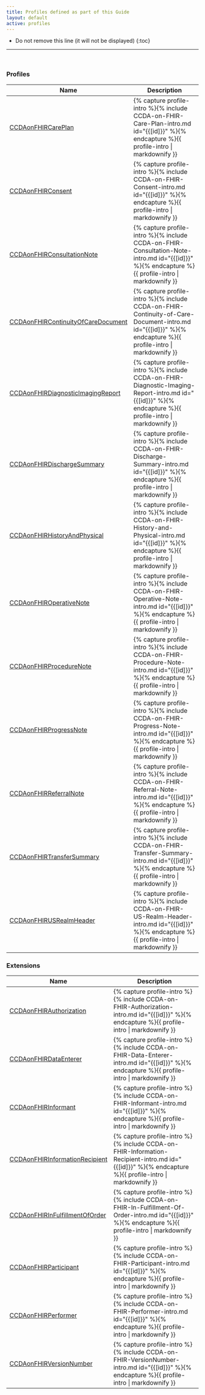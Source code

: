```yaml
---
title: Profiles defined as part of this Guide
layout: default
active: profiles
---
```


<!-- { :.no_toc } -->

<!-- TOC  the css styling for this is \pages\assets\css\project.css under 'markdown-toc'-->

* Do not remove this line (it will not be displayed)
{:toc}

<!-- end TOC -->

---
<br />

### Profiles

<table>
<thead>
<tr>
<th>Name</th>
<th>Description</th>
</tr>
</thead>
<tbody>
<tr>
<td><a href="StructureDefinition-CCDA-on-FHIR-Care-Plan.html">CCDAonFHIRCarePlan</a></td>
<td>{% capture profile-intro %}{% include CCDA-on-FHIR-Care-Plan-intro.md id="{{[id]}}" %}{% endcapture %}{{ profile-intro | markdownify }}</td>
</tr>
<tr>
<td><a href="StructureDefinition-CCDA-on-FHIR-Consent.html">CCDAonFHIRConsent</a></td>
<td>{% capture profile-intro %}{% include CCDA-on-FHIR-Consent-intro.md id="{{[id]}}" %}{% endcapture %}{{ profile-intro | markdownify }}</td>
</tr>
<tr>
<td><a href="StructureDefinition-CCDA-on-FHIR-Consultation-Note.html">CCDAonFHIRConsultationNote</a></td>
<td>{% capture profile-intro %}{% include CCDA-on-FHIR-Consultation-Note-intro.md id="{{[id]}}" %}{% endcapture %}{{ profile-intro | markdownify }}</td>
</tr>
<tr>
<td><a href="StructureDefinition-CCDA-on-FHIR-Continuity-of-Care-Document.html">CCDAonFHIRContinuityOfCareDocument</a></td>
<td>{% capture profile-intro %}{% include CCDA-on-FHIR-Continuity-of-Care-Document-intro.md id="{{[id]}}" %}{% endcapture %}{{ profile-intro | markdownify }}</td>
</tr>
<tr>
<td><a href="StructureDefinition-CCDA-on-FHIR-Diagnostic-Imaging-Report.html">CCDAonFHIRDiagnosticImagingReport</a></td>
<td>{% capture profile-intro %}{% include CCDA-on-FHIR-Diagnostic-Imaging-Report-intro.md id="{{[id]}}" %}{% endcapture %}{{ profile-intro | markdownify }}</td>
</tr>
<tr>
<td><a href="StructureDefinition-CCDA-on-FHIR-Discharge-Summary.html">CCDAonFHIRDischargeSummary</a></td>
<td>{% capture profile-intro %}{% include CCDA-on-FHIR-Discharge-Summary-intro.md id="{{[id]}}" %}{% endcapture %}{{ profile-intro | markdownify }}</td>
</tr>
<tr>
<td><a href="StructureDefinition-CCDA-on-FHIR-History-and-Physical.html">CCDAonFHIRHistoryAndPhysical</a></td>
<td>{% capture profile-intro %}{% include CCDA-on-FHIR-History-and-Physical-intro.md id="{{[id]}}" %}{% endcapture %}{{ profile-intro | markdownify }}</td>
</tr>
<tr>
<td><a href="StructureDefinition-CCDA-on-FHIR-Operative-Note.html">CCDAonFHIROperativeNote</a></td>
<td>{% capture profile-intro %}{% include CCDA-on-FHIR-Operative-Note-intro.md id="{{[id]}}" %}{% endcapture %}{{ profile-intro | markdownify }}</td>
</tr>
<tr>
<td><a href="StructureDefinition-CCDA-on-FHIR-Procedure-Note.html">CCDAonFHIRProcedureNote</a></td>
<td>{% capture profile-intro %}{% include CCDA-on-FHIR-Procedure-Note-intro.md id="{{[id]}}" %}{% endcapture %}{{ profile-intro | markdownify }}</td>
</tr>
<tr>
<td><a href="StructureDefinition-CCDA-on-FHIR-Progress-Note.html">CCDAonFHIRProgressNote</a></td>
<td>{% capture profile-intro %}{% include CCDA-on-FHIR-Progress-Note-intro.md id="{{[id]}}" %}{% endcapture %}{{ profile-intro | markdownify }}</td>
</tr>
<tr>
<td><a href="StructureDefinition-CCDA-on-FHIR-Referral-Note.html">CCDAonFHIRReferralNote</a></td>
<td>{% capture profile-intro %}{% include CCDA-on-FHIR-Referral-Note-intro.md id="{{[id]}}" %}{% endcapture %}{{ profile-intro | markdownify }}</td>
</tr>
<tr>
<td><a href="StructureDefinition-CCDA-on-FHIR-Transfer-Summary.html">CCDAonFHIRTransferSummary</a></td>
<td>{% capture profile-intro %}{% include CCDA-on-FHIR-Transfer-Summary-intro.md id="{{[id]}}" %}{% endcapture %}{{ profile-intro | markdownify }}</td>
</tr>
<tr>
<td><a href="StructureDefinition-CCDA-on-FHIR-US-Realm-Header.html">CCDAonFHIRUSRealmHeader</a></td>
<td>{% capture profile-intro %}{% include CCDA-on-FHIR-US-Realm-Header-intro.md id="{{[id]}}" %}{% endcapture %}{{ profile-intro | markdownify }}</td>
</tr>
</tbody>
</table>


### Extensions

<table>
<thead>
<tr>
<th>Name</th>
<th>Description</th>
</tr>
</thead>
<tbody>
<tr>
<td><a href="StructureDefinition-CCDA-on-FHIR-Authorization.html">CCDAonFHIRAuthorization</a></td>
<td>{% capture profile-intro %}{% include CCDA-on-FHIR-Authorization-intro.md id="{{[id]}}" %}{% endcapture %}{{ profile-intro | markdownify }}</td>
</tr>
<tr>
<td><a href="StructureDefinition-CCDA-on-FHIR-Data-Enterer.html">CCDAonFHIRDataEnterer</a></td>
<td>{% capture profile-intro %}{% include CCDA-on-FHIR-Data-Enterer-intro.md id="{{[id]}}" %}{% endcapture %}{{ profile-intro | markdownify }}</td>
</tr>
<tr>
<td><a href="StructureDefinition-CCDA-on-FHIR-Informant.html">CCDAonFHIRInformant</a></td>
<td>{% capture profile-intro %}{% include CCDA-on-FHIR-Informant-intro.md id="{{[id]}}" %}{% endcapture %}{{ profile-intro | markdownify }}</td>
</tr>
<tr>
<td><a href="StructureDefinition-CCDA-on-FHIR-Information-Recipient.html">CCDAonFHIRInformationRecipient</a></td>
<td>{% capture profile-intro %}{% include CCDA-on-FHIR-Information-Recipient-intro.md id="{{[id]}}" %}{% endcapture %}{{ profile-intro | markdownify }}</td>
</tr>
<tr>
<td><a href="StructureDefinition-CCDA-on-FHIR-In-Fulfillment-Of-Order.html">CCDAonFHIRInFulfillmentOfOrder</a></td>
<td>{% capture profile-intro %}{% include CCDA-on-FHIR-In-Fulfillment-Of-Order-intro.md id="{{[id]}}" %}{% endcapture %}{{ profile-intro | markdownify }}</td>
</tr>
<tr>
<td><a href="StructureDefinition-CCDA-on-FHIR-Participant.html">CCDAonFHIRParticipant</a></td>
<td>{% capture profile-intro %}{% include CCDA-on-FHIR-Participant-intro.md id="{{[id]}}" %}{% endcapture %}{{ profile-intro | markdownify }}</td>
</tr>
<tr>
<td><a href="StructureDefinition-CCDA-on-FHIR-Performer.html">CCDAonFHIRPerformer</a></td>
<td>{% capture profile-intro %}{% include CCDA-on-FHIR-Performer-intro.md id="{{[id]}}" %}{% endcapture %}{{ profile-intro | markdownify }}</td>
</tr>
<tr>
<td><a href="StructureDefinition-CCDA-on-FHIR-VersionNumber.html">CCDAonFHIRVersionNumber</a></td>
<td>{% capture profile-intro %}{% include CCDA-on-FHIR-VersionNumber-intro.md id="{{[id]}}" %}{% endcapture %}{{ profile-intro | markdownify }}</td>
</tr>
</tbody>
</table>


